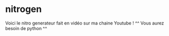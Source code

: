 # nitrogen
Voici le nitro generateur fait en vidéo sur ma chaine Youtube ! ^^
Vous aurez besoin de python ^^

